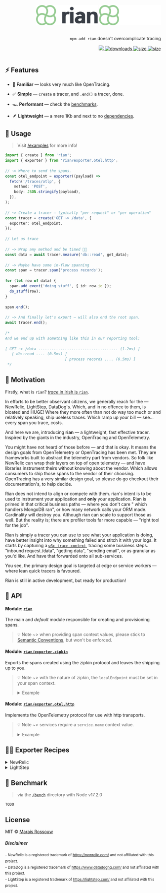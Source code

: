 <div align="right">
<img src="files/logo-light.svg#gh-light-mode-only" alt="rian light mode logo" width="200px">
<img src="files/logo-dark.svg#gh-dark-mode-only" alt="rian dark mode logo" width="200px">
<br />
<br />

<p><code>npm add rian</code> doesn't overcomplicate tracing</p>
<span>
<a href="https://github.com/maraisr/rian/actions/workflows/ci.yml">
	<img src="https://github.com/maraisr/rian/actions/workflows/ci.yml/badge.svg"/>
</a>
<a href="https://npm-stat.com/charts.html?package=rian">
	<img src="https://badgen.net/npm/dw/rian?labelColor=black&color=black&cache=600" alt="downloads"/>
</a>
<a href="https://packagephobia.com/result?p=rian">
	<img src="https://badgen.net/packagephobia/install/rian?labelColor=black&color=black" alt="size"/>
</a>
<a href="https://bundlephobia.com/result?p=rian">
	<img src="https://badgen.net/bundlephobia/minzip/rian?labelColor=black&color=black" alt="size"/>
</a>
</span>

<br />
<br />
</div>

## ⚡ Features

- 🤔 **Familiar** — looks very much like OpenTracing.

- ✅ **Simple** — `create` a tracer, and `.end()` a tracer, done.

- 🏎 **Performant** — check the [benchmarks](#-benchmark).

- 🪶 **Lightweight** — a mere 1Kb and next to no [dependencies](https://npm.anvaka.com/#/view/2d/rian/).

## 🚀 Usage

> Visit [/examples](/examples) for more info!

```ts
import { create } from 'rian';
import { exporter } from 'rian/exporter.otel.http';

// ~> Where to send the spans.
const otel_endpoint = exporter((payload) =>
  fetch('/traces/otlp', {
    method: 'POST',
    body: JSON.stringify(payload),
  }),
);

// ~> Create a tracer — typically "per request" or "per operation"
const tracer = create('GET ~> /data', {
  exporter: otel_endpoint,
});

// Let us trace

// ~> Wrap any method and be timed 🕺🏻
const data = await tracer.measure('db::read', get_data);

// ~> Maybe have some in-flow spanning
const span = tracer.span('process records');

for (let row of data) {
  span.add_event('doing stuff', { id: row.id });
  do_stuff(row);
}

span.end();

// ~> And finally let's export — will also end the root span.
await tracer.end();

/*
And we end up with something like this in our reporting tool:

[ GET ~> /data .................................... (1.2ms) ]
   [ db::read .... (0.5ms) ]
                           [ process records .... (0.5ms) ]
 */
```

## 🤔 Motivation

Firstly, what is `rian`?
[_trace_ in Irish is `rian`](https://translate.google.com/?sl=en&tl=ga&text=trace&op=translate&hl=en).

In efforts to be better observant citizens, we generally reach for the — NewRelic, LightStep, DataDog's. Which, and in
no offence to them, is bloated and HUGE! Where they more often than not do way too much or and relatively speaking, ship
useless traces. Which ramp up your bill — see... every span you trace, costs.

And here we are, introducing **rian** — a lightweight, fast effective tracer. Inspired by the giants in the industry,
OpenTracing and OpenTelemetry.

You might have not heard of those before — and that is okay. It means the design goals from OpenTelemetry or OpenTracing
has been met. They are frameworks built to abstract the telemetry part from vendors. So folk like NewRelic can wrap
their layers on top of open telemetry — and have libraries instrument theirs without knowing about the vendor. Which
allows consumers to ship those spans to the vendor of their choosing. OpenTracing has a very similar design goal, so
please do go checkout their documentation's, to help decide.

Rian does not intend to align or compete with them. rian's intent is to be used to instrument your application and
**only** your application. Rian is primed in that critical business paths — where you don't care " which handlers
MongoDB ran", or how many network calls your ORM made. Cardinality will destroy you. Although rian can scale to support
those as well. But the reality is; there are profiler tools far more capable — "right tool for the job".

Rian is simply a tracer you can use to see what your application is doing, have better insight into why something failed
and stitch it with your logs. It starts by capturing a [`w3c trace-context`](https://www.w3.org/TR/trace-context/),
tracing some business steps. "inbound request /data", "getting data", "sending email", or as granular as you'd like. And
have that forwarded onto all sub-services.

You see, the primary design goal is targeted at edge or service workers — where lean quick tracers is favoured.

Rian is still in active development, but ready for production!

## 🔎 API

#### Module: [`rian`](./packages/rian/src/index.ts)

The main and _default_ module responsible for creating and provisioning spans.

> 💡 Note ~> when providing span context values, please stick to
> [Semantic Conventions](https://github.com/opentracing/specification/blob/master/semantic_conventions.md), but won't be
> enforced.

#### Module: [`rian/exporter.zipkin`](./packages/rian/src/exporter.zipkin.ts)

Exports the spans created using the zipkin protocol and leaves the shipping up to you.

> 💡 Note ~> with the nature of zipkin, the `localEndpoint` must be set in your span context.
>
> <details><summary>Example</summary>
>
> ```ts
> const tracer = create('example', {
>   context: {
>     localEndpoint: {
>       serviceName: 'my-service', // 👈 important part
>     },
>   },
> });
> ```
>
> </details>

#### Module: [`rian/exporter.otel.http`](./packages/rian/src/exporter.otel.http.ts)

Implements the OpenTelemetry protocol for use with http transports.

> 💡 Note ~> services require a `service.name` context value.
>
> <details><summary>Example</summary>
>
> ```ts
> const tracer = create('example', {
>   context: {
>     'service.name': 'my-service', // 👈 important part
>   },
> });
> ```
>
> </details>

## 🧑‍🍳 Exporter Recipes

<details><summary>NewRelic</summary>

```ts
import { create } from 'rian';
import { exporter } from 'rian/exporter.zipkin';

const newrelic = exporter((payload) =>
  fetch('https://trace-api.newrelic.com/trace/v1', {
    method: 'POST',
    headers: {
      'api-key': '<your api key>',
      'content-type': 'application/json',
      'data-format': 'zipkin',
      'data-format-version': '2',
    },
    body: JSON.stringify(payload),
  }),
);

const tracer = create('example', {
  context: {
    localEndpoint: {
      serviceName: 'my-service', // 👈 important part
    },
  },
  exporter: lightstep,
});
```

[learn more](https://docs.newrelic.com/docs/distributed-tracing/trace-api/introduction-trace-api/)

</details>

<details><summary>LightStep</summary>

```ts
import { create } from 'rian';
import { exporter } from 'rian/exporter.otel.http';

const lightstep = exporter((payload) =>
  fetch('https://ingest.lightstep.com/traces/otlp/v0.6', {
    method: 'POST',
    headers: {
      'lightstep-access-token': '<your api key>',
      'content-type': 'application/json',
    },
    body: JSON.stringify(payload),
  }),
);

const tracer = create('example', {
  context: {
    'service.name': 'my-service', // 👈 important part
  },
  exporter: lightstep,
});
```

[learn more](https://opentelemetry.lightstep.com/tracing/)

</details>

## 💨 Benchmark

> via the [`/bench`](/bench) directory with Node v17.2.0

```
TODO
```

## License

MIT © [Marais Rossouw](https://marais.io)

##### Disclaimer

<sup>- NewRelic is a registered trademark of https://newrelic.com/ and not affiliated with this project.</sup> <br />
<sup>- DataDog is a registered trademark of https://www.datadoghq.com/ and not affiliated with this project.</sup>
<br /> <sup>- LightStep is a registered trademark of https://lightstep.com/ and not affiliated with this project.</sup>
